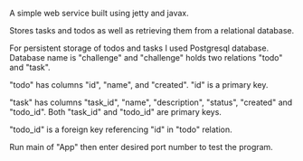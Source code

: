 A simple web service built using jetty and javax.

Stores tasks and todos as well as retrieving them from a relational database.

For persistent storage of todos and tasks I used Postgresql database.
Database name is "challenge" and "challenge" holds two relations
"todo" and "task".

"todo" has columns "id", "name", and "created". "id" is a primary key.

"task" has columns "task_id", "name", "description", "status", "created" and
"todo_id". Both "task_id" and "todo_id" are primary keys.

"todo_id" is a foreign key referencing "id" in "todo" relation.

Run main of "App" then enter desired port number to test the program.
